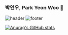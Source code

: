 ### 박연우, Park Yeon Woo 💛
![header](https://capsule-render.vercel.app/api?type=waving&color=FFB6C1&text=%20Park%20YeonWoo%20&height=200&fontSize=90&fontColor=ffffff)
![footer](https://capsule-render.vercel.app/api?section=footer&type=waving&color=FFB6C1)

[![Anurag's GitHub stats](https://github-readme-stats.vercel.app/api?username=nyunu)](https://github.com/anuraghazra/github-readme-stats)
